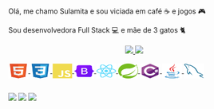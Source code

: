Olá, me chamo Sulamita e sou viciada em café :coffee: e jogos :video_game:

<div>
Sou desenvolvedora Full Stack 💻 e mãe de 3 gatos 🐈‍
</div>

<br> 
  <div align="center">
  <a href="https://github.com/sulamitasan">
  <img height="180em" src="https://github-readme-stats.vercel.app/api?username=sulamitasan&show_icons=true&theme=tokyonight&include_all_commits=true&count_private=true"/>
   <img height="180em" src="https://github-readme-stats.vercel.app/api/top-langs/?username=sulamitasan&layout=compact&langs_count=7&theme=tokyonight"/> 
</div>

  
 <div style="display: inline_block"><br>
  <img align="center" alt="Sulamita-HTML" height="30" width="40" src="https://raw.githubusercontent.com/devicons/devicon/master/icons/html5/html5-original.svg">
  <img align="center" alt="Sulamita-CSS" height="30" width="40" src="https://raw.githubusercontent.com/devicons/devicon/master/icons/css3/css3-original.svg">
  <img align="center" alt="Sulamita-Js" height="30" width="40" src="https://raw.githubusercontent.com/devicons/devicon/master/icons/javascript/javascript-plain.svg">
  <img align="center" alt="Sulamita-Bootstrap" height="30" width="40" src="https://raw.githubusercontent.com/devicons/devicon/master/icons/bootstrap/bootstrap-original.svg">
  <img align="center" alt="Sulamita-React" height="30" width="40" src="https://raw.githubusercontent.com/devicons/devicon/master/icons/react/react-original.svg">
   <img align="center" alt="Sulamita-Spring" height="30" width="40" src="https://raw.githubusercontent.com/devicons/devicon/master/icons/spring/spring-original.svg">
  <img align="center" alt="Sulamita-Csharp" height="30" width="40" src="https://raw.githubusercontent.com/devicons/devicon/master/icons/csharp/csharp-original.svg">
  <img align="center" alt="Sulamita-Java" height="30" width="40" src="https://raw.githubusercontent.com/devicons/devicon/master/icons/java/java-original.svg">
   <img align="center" alt="Sulamita-Mysql" height="30" width="40" src="https://raw.githubusercontent.com/devicons/devicon/master/icons/mysql/mysql-original.svg">
  
</div> 

 ##
 
<div>
    <a href="https://www.instagram.com/suuulao/" target="_blank"><img src="https://img.shields.io/badge/-Instagram-%23E4405F?style=for-the-badge&logo=instagram&logoColor=white" target="_blank"></a>
   <a href = "mailto:sulamita.santos0296@gmail.com"><img src="https://img.shields.io/badge/-Gmail-%23333?style=for-the-badge&logo=gmail&logoColor=white" target="_blank"></a>
   <a href="https://www.linkedin.com/in/sulamita-santos-731437238/"><img src="https://img.shields.io/badge/LinkedIn-0077B5?style=for-the-badge&logo=linkedin&logoColor=white target="_blank"></a>
   </div>
